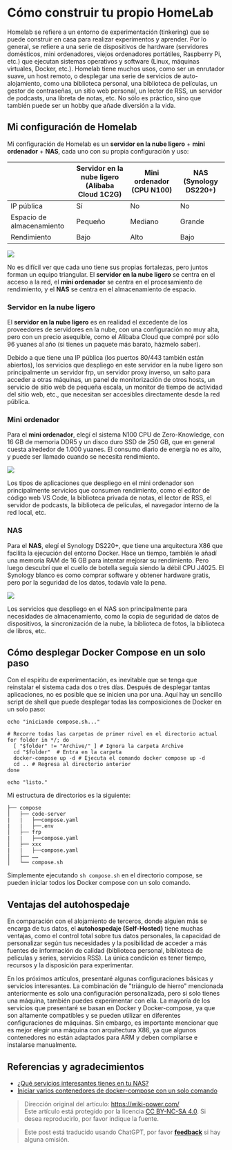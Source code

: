 # Cómo construir tu propio HomeLab

Homelab se refiere a un entorno de experimentación (tinkering) que se puede construir en casa para realizar experimentos y aprender. Por lo general, se refiere a una serie de dispositivos de hardware (servidores domésticos, mini ordenadores, viejos ordenadores portátiles, Raspberry Pi, etc.) que ejecutan sistemas operativos y software (Linux, máquinas virtuales, Docker, etc.). Homelab tiene muchos usos, como ser un enrutador suave, un host remoto, o desplegar una serie de servicios de auto-alojamiento, como una biblioteca personal, una biblioteca de películas, un gestor de contraseñas, un sitio web personal, un lector de RSS, un servidor de podcasts, una libreta de notas, etc. No sólo es práctico, sino que también puede ser un hobby que añade diversión a la vida.

## Mi configuración de Homelab

Mi configuración de Homelab es un **servidor en la nube ligero** + **mini ordenador** + **NAS**, cada uno con su propia configuración y uso:

|          | Servidor en la nube ligero (Alibaba Cloud 1C2G) | Mini ordenador (CPU N100) | NAS (Synology DS220+) |
| -------- | --------------------------------------------- | ------------------------ | --------------------- |
| IP pública | Sí | No | No |
| Espacio de almacenamiento | Pequeño | Mediano | Grande |
| Rendimiento | Bajo | Alto | Bajo |

![](https://f004.backblazeb2.com/file/wiki-media/img/202304130031463.png)

No es difícil ver que cada uno tiene sus propias fortalezas, pero juntos forman un equipo triangular. El **servidor en la nube ligero** se centra en el acceso a la red, el **mini ordenador** se centra en el procesamiento de rendimiento, y el **NAS** se centra en el almacenamiento de espacio.

### Servidor en la nube ligero

El **servidor en la nube ligero** es en realidad el excedente de los proveedores de servidores en la nube, con una configuración no muy alta, pero con un precio asequible, como el Alibaba Cloud que compré por sólo 96 yuanes al año (si tienes un paquete más barato, házmelo saber).

Debido a que tiene una IP pública (los puertos 80/443 también están abiertos), los servicios que despliego en este servidor en la nube ligero son principalmente un servidor frp, un servidor proxy inverso, un salto para acceder a otras máquinas, un panel de monitorización de otros hosts, un servicio de sitio web de pequeña escala, un monitor de tiempo de actividad del sitio web, etc., que necesitan ser accesibles directamente desde la red pública.

### Mini ordenador

Para el **mini ordenador**, elegí el sistema N100 CPU de Zero-Knowledge, con 16 GB de memoria DDR5 y un disco duro SSD de 250 GB, que en general cuesta alrededor de 1.000 yuanes. El consumo diario de energía no es alto, y puede ser llamado cuando se necesita rendimiento.

![](https://f004.backblazeb2.com/file/wiki-media/img/202304130043744.png)

Los tipos de aplicaciones que despliego en el mini ordenador son principalmente servicios que consumen rendimiento, como el editor de código web VS Code, la biblioteca privada de notas, el lector de RSS, el servidor de podcasts, la biblioteca de películas, el navegador interno de la red local, etc.

### NAS

Para el **NAS**, elegí el Synology DS220+, que tiene una arquitectura X86 que facilita la ejecución del entorno Docker. Hace un tiempo, también le añadí una memoria RAM de 16 GB para intentar mejorar su rendimiento. Pero luego descubrí que el cuello de botella seguía siendo la débil CPU J4025. El Synology blanco es como comprar software y obtener hardware gratis, pero por la seguridad de los datos, todavía vale la pena.

![](https://f004.backblazeb2.com/file/wiki-media/img/202304130053483.png)

Los servicios que despliego en el NAS son principalmente para necesidades de almacenamiento, como la copia de seguridad de datos de dispositivos, la sincronización de la nube, la biblioteca de fotos, la biblioteca de libros, etc.

## Cómo desplegar Docker Compose en un solo paso

Con el espíritu de experimentación, es inevitable que se tenga que reinstalar el sistema cada dos o tres días. Después de desplegar tantas aplicaciones, no es posible que se inicien una por una. Aquí hay un sencillo script de shell que puede desplegar todas las composiciones de Docker en un solo paso:

```shell title="compose.sh"
echo "iniciando compose.sh..."

# Recorre todas las carpetas de primer nivel en el directorio actual
for folder in */; do
  [ "$folder" != "Archive/" ] # Ignora la carpeta Archive
  cd "$folder"  # Entra en la carpeta
  docker-compose up -d # Ejecuta el comando docker compose up -d
  cd .. # Regresa al directorio anterior
done

echo "listo."
```

Mi estructura de directorios es la siguiente:

```
├── compose
│   ├── code-server
|   |   ├──compose.yaml
|   |   ├──.env
│   ├── frp
|   |   ├──compose.yaml
│   ├── xxx
|   |   ├──compose.yaml
│   ├── ……
│   └── compose.sh
```

Simplemente ejecutando `sh compose.sh` en el directorio compose, se pueden iniciar todos los Docker compose con un solo comando.

## Ventajas del autohospedaje

En comparación con el alojamiento de terceros, donde alguien más se encarga de tus datos, el **autohospedaje (Self-Hosted)** tiene muchas ventajas, como el control total sobre tus datos personales, la capacidad de personalizar según tus necesidades y la posibilidad de acceder a más fuentes de información de calidad (biblioteca personal, biblioteca de películas y series, servicios RSS). La única condición es tener tiempo, recursos y la disposición para experimentar.

En los próximos artículos, presentaré algunas configuraciones básicas y servicios interesantes. La combinación de "triángulo de hierro" mencionada anteriormente es solo una configuración personalizada, pero si solo tienes una máquina, también puedes experimentar con ella. La mayoría de los servicios que presentaré se basan en Docker y Docker-compose, ya que son altamente compatibles y se pueden utilizar en diferentes configuraciones de máquinas. Sin embargo, es importante mencionar que es mejor elegir una máquina con arquitectura X86, ya que algunos contenedores no están adaptados para ARM y deben compilarse e instalarse manualmente.

## Referencias y agradecimientos

- [¿Qué servicios interesantes tienes en tu NAS?](https://www.v2ex.com/t/901954)
- [Iniciar varios contenedores de docker-compose con un solo comando](https://juejin.cn/post/7082842557482270734)

> Dirección original del artículo: <https://wiki-power.com/>  
> Este artículo está protegido por la licencia [CC BY-NC-SA 4.0](https://creativecommons.org/licenses/by/4.0/deed.zh). Si desea reproducirlo, por favor indique la fuente.

> Este post está traducido usando ChatGPT, por favor [**feedback**](https://github.com/linyuxuanlin/Wiki_MkDocs/issues/new) si hay alguna omisión.